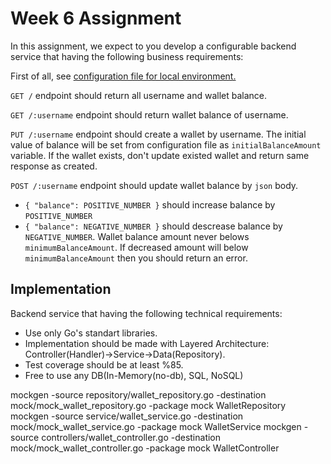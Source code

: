 # Week 6 Assignment

In this assignment, we expect to you develop a configurable backend service that having the following business requirements:

First of all, see [configuration file for local environment.](.config/local.json)

`GET /` endpoint should return all username and wallet balance.

`GET /:username` endpoint should return wallet balance of username.

`PUT /:username` endpoint should create a wallet by username. The initial value of balance will be set from configuration file as `initialBalanceAmount` variable. If the wallet exists, don't update existed wallet and return same response as created.

`POST /:username` endpoint should update wallet balance by `json` body. 
* `{ "balance": POSITIVE_NUMBER }` should increase balance by `POSITIVE_NUMBER`
* `{ "balance": NEGATIVE_NUMBER }` should descrease balance by `NEGATIVE_NUMBER`. Wallet balance amount never belows `minimumBalanceAmount`. If decreased amount will below `minimumBalanceAmount` then you should return an error.

## Implementation
Backend service that having the following technical requirements:

* Use only Go's standart libraries.
* Implementation should be made with Layered Architecture:
Controller(Handler)->Service->Data(Repository).
* Test coverage should be at least %85.
* Free to use any DB(In-Memory(no-db), SQL, NoSQL)


mockgen -source repository/wallet_repository.go -destination mock/mock_wallet_repository.go -package mock WalletRepository
mockgen -source service/wallet_service.go -destination mock/mock_wallet_service.go -package mock WalletService
mockgen -source controllers/wallet_controller.go -destination mock/mock_wallet_controller.go -package mock WalletController